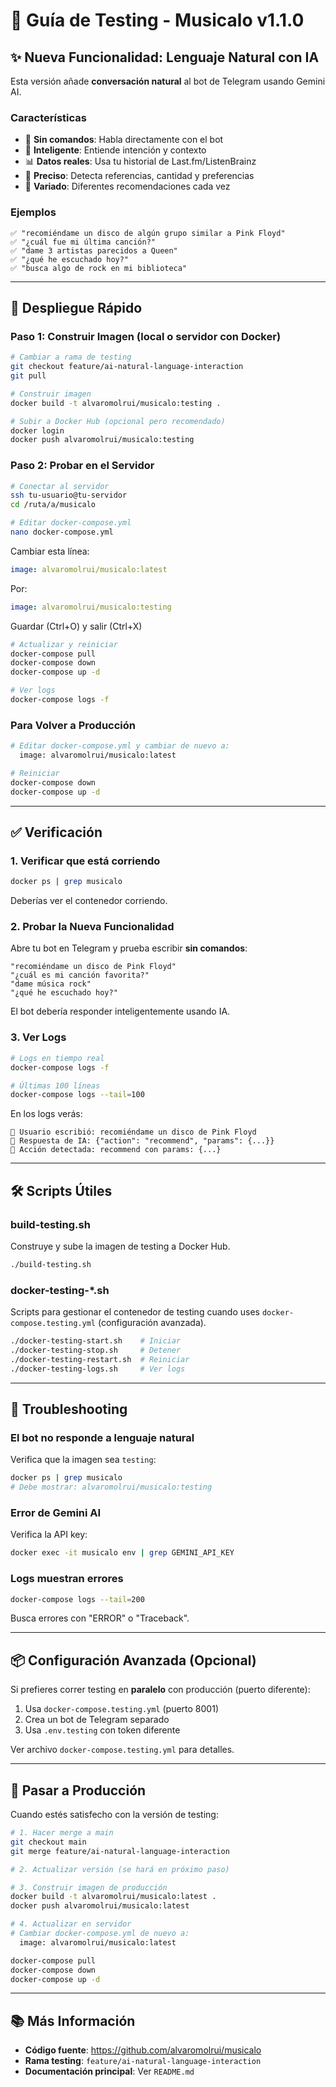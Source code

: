 # 🧪 Guía de Testing - Musicalo v1.1.0

## ✨ Nueva Funcionalidad: Lenguaje Natural con IA

Esta versión añade **conversación natural** al bot de Telegram usando Gemini AI.

### Características
- 🤖 **Sin comandos**: Habla directamente con el bot
- 🎯 **Inteligente**: Entiende intención y contexto
- 📊 **Datos reales**: Usa tu historial de Last.fm/ListenBrainz
- 🎵 **Preciso**: Detecta referencias, cantidad y preferencias
- 🔄 **Variado**: Diferentes recomendaciones cada vez

### Ejemplos
```
✅ "recomiéndame un disco de algún grupo similar a Pink Floyd"
✅ "¿cuál fue mi última canción?"
✅ "dame 3 artistas parecidos a Queen"
✅ "¿qué he escuchado hoy?"
✅ "busca algo de rock en mi biblioteca"
```

---

## 🚀 Despliegue Rápido

### Paso 1: Construir Imagen (local o servidor con Docker)

```bash
# Cambiar a rama de testing
git checkout feature/ai-natural-language-interaction
git pull

# Construir imagen
docker build -t alvaromolrui/musicalo:testing .

# Subir a Docker Hub (opcional pero recomendado)
docker login
docker push alvaromolrui/musicalo:testing
```

### Paso 2: Probar en el Servidor

```bash
# Conectar al servidor
ssh tu-usuario@tu-servidor
cd /ruta/a/musicalo

# Editar docker-compose.yml
nano docker-compose.yml
```

Cambiar esta línea:
```yaml
image: alvaromolrui/musicalo:latest
```

Por:
```yaml
image: alvaromolrui/musicalo:testing
```

Guardar (Ctrl+O) y salir (Ctrl+X)

```bash
# Actualizar y reiniciar
docker-compose pull
docker-compose down
docker-compose up -d

# Ver logs
docker-compose logs -f
```

### Para Volver a Producción

```bash
# Editar docker-compose.yml y cambiar de nuevo a:
  image: alvaromolrui/musicalo:latest

# Reiniciar
docker-compose down
docker-compose up -d
```

---

## ✅ Verificación

### 1. Verificar que está corriendo

```bash
docker ps | grep musicalo
```

Deberías ver el contenedor corriendo.

### 2. Probar la Nueva Funcionalidad

Abre tu bot en Telegram y prueba escribir **sin comandos**:

```
"recomiéndame un disco de Pink Floyd"
"¿cuál es mi canción favorita?"
"dame música rock"
"¿qué he escuchado hoy?"
```

El bot debería responder inteligentemente usando IA.

### 3. Ver Logs

```bash
# Logs en tiempo real
docker-compose logs -f

# Últimas 100 líneas
docker-compose logs --tail=100
```

En los logs verás:
```
🤖 Usuario escribió: recomiéndame un disco de Pink Floyd
🤖 Respuesta de IA: {"action": "recommend", "params": {...}}
🤖 Acción detectada: recommend con params: {...}
```

---

## 🛠️ Scripts Útiles

### build-testing.sh
Construye y sube la imagen de testing a Docker Hub.

```bash
./build-testing.sh
```

### docker-testing-*.sh
Scripts para gestionar el contenedor de testing cuando uses `docker-compose.testing.yml` (configuración avanzada).

```bash
./docker-testing-start.sh    # Iniciar
./docker-testing-stop.sh     # Detener  
./docker-testing-restart.sh  # Reiniciar
./docker-testing-logs.sh     # Ver logs
```

---

## 🐛 Troubleshooting

### El bot no responde a lenguaje natural

Verifica que la imagen sea `testing`:
```bash
docker ps | grep musicalo
# Debe mostrar: alvaromolrui/musicalo:testing
```

### Error de Gemini AI

Verifica la API key:
```bash
docker exec -it musicalo env | grep GEMINI_API_KEY
```

### Logs muestran errores

```bash
docker-compose logs --tail=200
```

Busca errores con "ERROR" o "Traceback".

---

## 📦 Configuración Avanzada (Opcional)

Si prefieres correr testing en **paralelo** con producción (puerto diferente):

1. Usa `docker-compose.testing.yml` (puerto 8001)
2. Crea un bot de Telegram separado
3. Usa `.env.testing` con token diferente

Ver archivo `docker-compose.testing.yml` para detalles.

---

## 🎯 Pasar a Producción

Cuando estés satisfecho con la versión de testing:

```bash
# 1. Hacer merge a main
git checkout main
git merge feature/ai-natural-language-interaction

# 2. Actualizar versión (se hará en próximo paso)

# 3. Construir imagen de producción
docker build -t alvaromolrui/musicalo:latest .
docker push alvaromolrui/musicalo:latest

# 4. Actualizar en servidor
# Cambiar docker-compose.yml de nuevo a:
  image: alvaromolrui/musicalo:latest

docker-compose pull
docker-compose down
docker-compose up -d
```

---

## 📚 Más Información

- **Código fuente**: https://github.com/alvaromolrui/musicalo
- **Rama testing**: `feature/ai-natural-language-interaction`
- **Documentación principal**: Ver `README.md`
